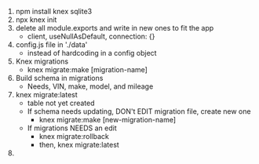 1. npm install knex sqlite3
2. npx knex init
3. delete all module.exports and write in new ones to fit the app
   - client, useNullAsDefault, connection: {}
4. config.js file in './data'
   - instead of hardcoding in a config object
5. Knex migrations
   - knex migrate:make [migration-name]
6. Build schema in migrations
   - Needs, VIN, make, model, and mileage
7. knex migrate:latest
   - table not yet created
   - If schema needs updating, DON't EDIT migration file, create new one
     - knex migrate:make [new-migration-name]
   - If migrations NEEDS an edit
     - knex migrate:rollback
     - then, knex migrate:latest
8.
